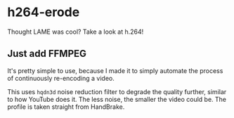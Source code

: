 # h264-erode
Thought LAME was cool? Take a look at h.264!

## Just add FFMPEG
It's pretty simple to use, because I made it to simply automate the process of continuously re-encoding a video.

This uses `hqdn3d` noise reduction filter to degrade the quality further, similar to how YouTube does it. The less noise, the smaller the video could be. The profile is taken straight from HandBrake.
